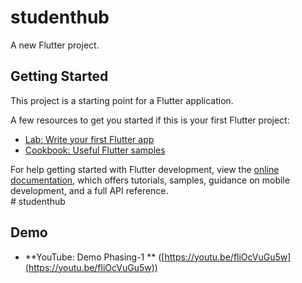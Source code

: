 # studenthub

A new Flutter project.

## Getting Started

This project is a starting point for a Flutter application.

A few resources to get you started if this is your first Flutter project:

- [Lab: Write your first Flutter app](https://docs.flutter.dev/get-started/codelab)
- [Cookbook: Useful Flutter samples](https://docs.flutter.dev/cookbook)

For help getting started with Flutter development, view the
[online documentation](https://docs.flutter.dev/), which offers tutorials,
samples, guidance on mobile development, and a full API reference.
<br>
#   s t u d e n t h u b 
<br>
## Demo

* **YouTube: Demo Phasing-1 ** ([https://youtu.be/fliOcVuGu5w](https://youtu.be/fliOcVuGu5w)) 
